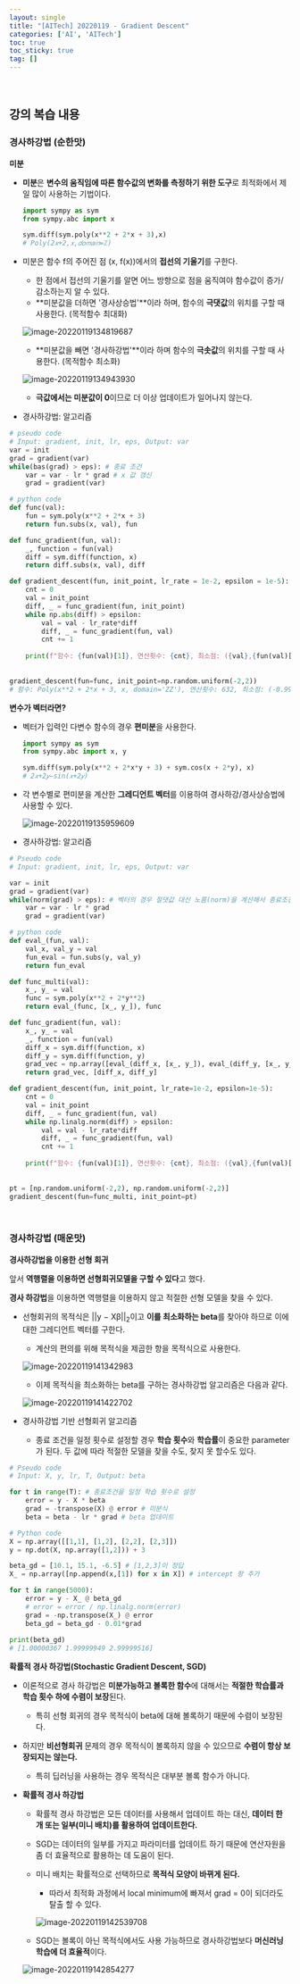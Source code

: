 ```yaml
---
layout: single
title: "[AITech] 20220119 - Gradient Descent"
categories: ['AI', 'AITech']
toc: true
toc_sticky: true
tag: []
---
```




<br>

## 강의 복습 내용

### 경사하강법 (순한맛)

**미분**

* **미분**은 **변수의 움직임에 따른 함수값의 변화를 측정하기 위한 도구**로 최적화에서 제일 많이 사용하는 기법이다. 

  ```python
  import sympy as sym
  from sympy.abc import x
  
  sym.diff(sym.poly(x**2 + 2*x + 3),x)
  # Poly(2𝑥+2,𝑥,𝑑𝑜𝑚𝑎𝑖𝑛=ℤ)
  ```

* 미분은 함수 f의 주어진 점 (x, f(x))에서의 **접선의 기울기**를 구한다. 

  * 한 점에서 접선의 기울기를 알면 어느 방향으로 점을 움직여야 함수값이 증가/감소하는지 알 수 있다. 
  * **미분값을 더하면 '경사상승법'**이라 하며, 함수의 **극댓값**의 위치를 구할 때 사용한다. (목적함수 최대화)

  ![image-20220119134819687](https://user-images.githubusercontent.com/70505378/150077661-2655dee2-debc-4cdc-bcff-dc71318ad39d.png)

  * **미분값을 빼면 '경사하강법'**이라 하며 함수의 **극솟값**의 위치를 구할 때 사용한다. (목적함수 최소화)

  ![image-20220119134943930](https://user-images.githubusercontent.com/70505378/150077664-9418387e-8c0c-4ee8-930a-b8373ca1198e.png)

  * **극값에서는 미분값이 0**이므로 더 이상 업데이트가 일어나지 않는다. 

* 경사하강법: 알고리즘

```python
# pseudo code
# Input: gradient, init, lr, eps, Output: var
var = init
grad = gradient(var)
while(bas(grad) > eps): # 종료 조건
    var = var - lr * grad # x 값 갱신
    grad = gradient(var)
```

```python
# python code
def func(val):
    fun = sym.poly(x**2 + 2*x + 3)
    return fun.subs(x, val), fun

def func_gradient(fun, val):
    _, function = fun(val)
    diff = sym.diff(function, x)
    return diff.subs(x, val), diff

def gradient_descent(fun, init_point, lr_rate = 1e-2, epsilon = 1e-5):
    cnt = 0
    val = init_point
    diff, _ = func_gradient(fun, init_point)
    while np.abs(diff) > epsilon:
        val = val - lr_rate*diff
        diff, _ = func_gradient(fun, val)
        cnt += 1
        
    print(f"함수: {fun(val)[1]}, 연산횟수: {cnt}, 최소점: ({val},{fun(val)[0]})")
    
    
gradient_descent(fun=func, init_point=np.random.uniform(-2,2))
# 함수: Poly(x**2 + 2*x + 3, x, domain='ZZ'), 연산횟수: 632, 최소점: (-0.999995083760464,2.00000000002417)
```

**변수가 벡터라면?**

* 벡터가 입력인 다변수 함수의 경우 **편미분**을 사용한다. 

  ```python
  import sympy as sym
  from sympy.abc import x, y
  
  sym.diff(sym.poly(x**2 + 2*x*y + 3) + sym.cos(x + 2*y), x)
  # 2𝑥+2𝑦−sin(𝑥+2𝑦)
  ```

* 각 변수별로 편미분을 계산한 **그레디언트 벡터**를 이용하여 경사하강/경사상승법에 사용할 수 있다. 

  ![image-20220119135959609](https://user-images.githubusercontent.com/70505378/150077665-bb495cc7-cd9a-4f9a-8ed5-fa356d8916c5.png)

* 경사하강법: 알고리즘

```python
# Pseudo code
# Input: gradient, init, lr, eps, Output: var

var = init
grad = gradient(var)
while(norm(grad) > eps): # 벡터의 경우 절댓값 대신 노름(norm)을 계산해서 종료조건 설정
    var = var - lr * grad
    grad = gradient(var)
```

```python
# python code
def eval_(fun, val):
    val_x, val_y = val
    fun_eval = fun.subs(y, val_y)
    return fun_eval

def func_multi(val):
    x_, y_ = val
    func = sym.poly(x**2 + 2*y**2)
    return eval_(func, [x_, y_]), func

def func_gradient(fun, val):
    x_, y_ = val
    _, function = fun(val)
    diff_x = sym.diff(function, x)
    diff_y = sym.diff(function, y)
    grad_vec = np.array([eval_(diff_x, [x_, y_]), eval_(diff_y, [x_, y_])], dtype=float)
    return grad_vec, [diff_x, diff_y]

def gradient_descent(fun, init_point, lr_rate=1e-2, epsilon=1e-5):
    cnt = 0
    val = init_point
    diff, _ = func_gradient(fun, val)
    while np.linalg.norm(diff) > epsilon:
        val = val - lr_rate*diff
        diff, _ = func_gradient(fun, val)
        cnt += 1
        
    print(f"함수: {fun(val)[1]}, 연산횟수: {cnt}, 최소점: ({val},{fun(val)[0]})")
    
    
pt = [np.random.uniform(-2,2), np.random.uniform(-2,2)]
gradient_descent(fun=func_multi, init_point=pt)
```



<br>

### 경사하강법 (매운맛)

**경사하강법을 이용한 선형 회귀**

앞서 **역행렬을 이용하면 선형회귀모델을 구할 수 있다**고 했다. 

**경사 하강법**을 이용하면 역행렬을 이용하지 않고 적절한 선형 모델을 찾을 수 있다. 

* 선형회귀의 목적식은 \|\|y − Xβ\|\|<sub>2</sub>이고 **이를 최소화하는 beta**를 찾아야 하므로 이에 대한 그레디언트 벡터를 구한다. 

  * 계산의 편의를 위해 목적식을 제곱한 항을 목적식으로 사용한다. 

  ![image-20220119141342983](https://user-images.githubusercontent.com/70505378/150077669-4d96609d-c9d5-49e7-b522-0e897bf3c9b5.png)

  * 이제 목적식을 최소화하는 beta를 구하는 경사하강법 알고리즘은 다음과 같다. 

  ![image-20220119141422702](https://user-images.githubusercontent.com/70505378/150077673-26e78fbc-0c86-4219-8216-586e450f312d.png)

* 경사하강법 기반 선형회귀 알고리즘

  * 종료 조건을 일정 횟수로 설정할 경우 **학습 횟수**와 **학습률**이 중요한 parameter가 된다. 두 값에 따라 적절한 모델을 찾을 수도, 찾지 못 할수도 있다. 

```python
# Pseudo code
# Input: X, y, lr, T, Output: beta

for t in range(T): # 종료조건을 일정 학습 횟수로 설정
    error = y - X * beta 
    grad = -transpose(X) @ error # 미분식
    beta = beta - lr * grad # beta 업데이트
```

```python
# Python code
X = np.array([[1,1], [1,2], [2,2], [2,3]])
y = np.dot(X, np.array([1,2])) + 3

beta_gd = [10.1, 15.1, -6.5] # [1,2,3]이 정답
X_ = np.array([np.append(x,[1]) for x in X]) # intercept 항 추가

for t in range(5000):
    error = y - X_ @ beta_gd
    # error = error / np.linalg.norm(error)
    grad = -np.transpose(X_) @ error
    beta_gd = beta_gd - 0.01*grad
    
print(beta_gd)
# [1.00000367 1.99999949 2.99999516]
```

**확률적 경사 하강법(Stochastic Gradient Descent, SGD)**

* 이론적으로 경사 하강법은 **미분가능하고 볼록한 함수**에 대해서는 **적절한 학습률과 학습 횟수 하에 수렴이 보장**된다. 

  * 특히 선형 회귀의 경우 목적식이 beta에 대해 볼록하기 때문에 수렴이 보장된다. 

* 하지만 **비선형회귀** 문제의 경우 목적식이 볼록하지 않을 수 있으므로 **수렴이 항상 보장되지는 않는다.**

  * 특히 딥러닝을 사용하는 경우 목적식은 대부분 볼록 함수가 아니다. 

* **확률적 경사 하강법**

  * 확률적 경사 하강법은 모든 데이터를 사용해서 업데이트 하는 대신, **데이터 한 개 또는 일부(미니 배치)를 활용하여 업데이트한다.**

  * SGD는 데이터의 일부를 가지고 파라미터를 업데이트 하기 때문에 연산자원을 좀 더 효율적으로 활용하는 데 도움이 된다. 

  * 미니 배치는 확률적으로 선택하므로 **목적식 모양이 바뀌게 된다.**

    * 따라서 최적화 과정에서 local minimum에 빠져서 grad = 0이 되더라도 탈출 할 수 있다. 

    ![image-20220119142539708](https://user-images.githubusercontent.com/70505378/150077675-d4f05fd0-8386-45ef-ba2a-0d1e2d6f8224.png)

  * SGD는 볼록이 아닌 목적식에서도 사용 가능하므로 경사하강법보다 **머신러닝 학습에 더 효율적**이다. 

  ![image-20220119142854277](https://user-images.githubusercontent.com/70505378/150077677-bb528f36-87ce-453d-8eb5-088bb450824b.png)







<br>
